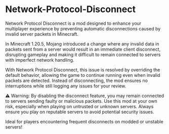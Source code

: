 # Network-Protocol-Disconnect

Network Protocol Disconnect is a mod designed to enhance your multiplayer experience by preventing automatic disconnections caused by invalid server packets in Minecraft.

In Minecraft 1.20.5, Mojang introduced a change where any invalid data in packets sent from a server would result in an immediate client disconnect, disrupting gameplay and making it difficult to remain connected to servers with imperfect network handling.

With Network Protocol Disconnect, this issue is resolved by overriding the default behavior, allowing the game to continue running even when invalid packets are detected. Instead of disconnecting, the mod ensures no interruptions while still logging any issues for your review.

⚠️ Warning: By disabling the disconnect feature, you may remain connected to servers sending faulty or malicious packets. Use this mod at your own risk, especially when playing on untrusted or unknown servers. Always ensure you play on reputable servers to avoid potential security issues.

Ideal for players encountering frequent disconnects on modded or unstable servers!

